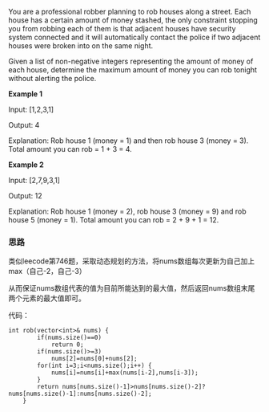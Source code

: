 You are a professional robber planning to rob houses along a street. Each house has a certain amount of money stashed, the only constraint stopping you from robbing each of them is that adjacent houses have security system connected and it will automatically contact the police if two adjacent houses were broken into on the same night.

Given a list of non-negative integers representing the amount of money of each house, determine the maximum amount of money you can rob tonight without alerting the police.

**Example 1**

  Input: [1,2,3,1] 
  
  Output: 4 
  
  Explanation: Rob house 1 (money = 1) and then rob house 3 (money = 3). 
               Total amount you can rob = 1 + 3 = 4.


**Example 2**

  Input: [2,7,9,3,1] 
  
  Output: 12 
  
  Explanation: Rob house 1 (money = 2), rob house 3 (money = 9) and rob house 5 (money = 1). 
               Total amount you can rob = 2 + 9 + 1 = 12.


### 思路

类似leecode第746题，采取动态规划的方法，将nums数组每次更新为自己加上max（自己-2，自己-3）

从而保证nums数组代表的值为目前所能达到的最大值，然后返回nums数组末尾两个元素的最大值即可。

代码：

```
int rob(vector<int>& nums) { 
        if(nums.size()==0)
            return 0;
        if(nums.size()>=3)
            nums[2]=nums[0]+nums[2];
        for(int i=3;i<nums.size();i++) { 
            nums[i]=nums[i]+max(nums[i-2],nums[i-3]); 
        }
        return nums[nums.size()-1]>nums[nums.size()-2]?nums[nums.size()-1]:nums[nums.size()-2];
    }
```
